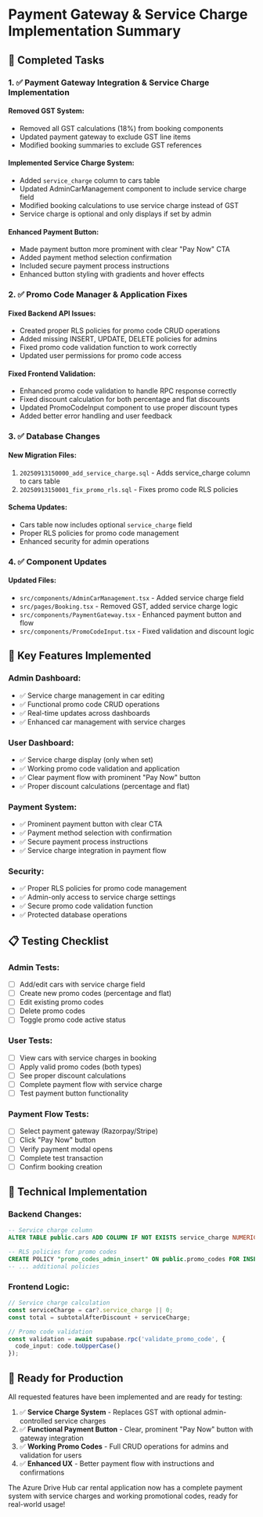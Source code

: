 # Payment Gateway & Service Charge Implementation Summary

## 🎯 **Completed Tasks**

### 1. ✅ Payment Gateway Integration & Service Charge Implementation

#### **Removed GST System:**
- Removed all GST calculations (18%) from booking components
- Updated payment gateway to exclude GST line items
- Modified booking summaries to exclude GST references

#### **Implemented Service Charge System:**
- Added `service_charge` column to cars table
- Updated AdminCarManagement component to include service charge field
- Modified booking calculations to use service charge instead of GST
- Service charge is optional and only displays if set by admin

#### **Enhanced Payment Button:**
- Made payment button more prominent with clear "Pay Now" CTA
- Added payment method selection confirmation
- Included secure payment process instructions
- Enhanced button styling with gradients and hover effects

### 2. ✅ Promo Code Manager & Application Fixes

#### **Fixed Backend API Issues:**
- Created proper RLS policies for promo code CRUD operations
- Added missing INSERT, UPDATE, DELETE policies for admins
- Fixed promo code validation function to work correctly
- Updated user permissions for promo code access

#### **Fixed Frontend Validation:**
- Enhanced promo code validation to handle RPC response correctly
- Fixed discount calculation for both percentage and flat discounts
- Updated PromoCodeInput component to use proper discount types
- Added better error handling and user feedback

### 3. ✅ Database Changes

#### **New Migration Files:**
1. `20250913150000_add_service_charge.sql` - Adds service_charge column to cars table
2. `20250913150001_fix_promo_rls.sql` - Fixes promo code RLS policies

#### **Schema Updates:**
- Cars table now includes optional `service_charge` field
- Proper RLS policies for promo code management
- Enhanced security for admin operations

### 4. ✅ Component Updates

#### **Updated Files:**
- `src/components/AdminCarManagement.tsx` - Added service charge field
- `src/pages/Booking.tsx` - Removed GST, added service charge logic
- `src/components/PaymentGateway.tsx` - Enhanced payment button and flow
- `src/components/PromoCodeInput.tsx` - Fixed validation and discount logic

## 🚀 **Key Features Implemented**

### **Admin Dashboard:**
- ✅ Service charge management in car editing
- ✅ Functional promo code CRUD operations
- ✅ Real-time updates across dashboards
- ✅ Enhanced car management with service charges

### **User Dashboard:**
- ✅ Service charge display (only when set)
- ✅ Working promo code validation and application
- ✅ Clear payment flow with prominent "Pay Now" button
- ✅ Proper discount calculations (percentage and flat)

### **Payment System:**
- ✅ Prominent payment button with clear CTA
- ✅ Payment method selection with confirmation
- ✅ Secure payment process instructions
- ✅ Service charge integration in payment flow

### **Security:**
- ✅ Proper RLS policies for promo code management
- ✅ Admin-only access to service charge settings
- ✅ Secure promo code validation function
- ✅ Protected database operations

## 📋 **Testing Checklist**

### **Admin Tests:**
- [ ] Add/edit cars with service charge field
- [ ] Create new promo codes (percentage and flat)
- [ ] Edit existing promo codes
- [ ] Delete promo codes
- [ ] Toggle promo code active status

### **User Tests:**
- [ ] View cars with service charges in booking
- [ ] Apply valid promo codes (both types)
- [ ] See proper discount calculations
- [ ] Complete payment flow with service charge
- [ ] Test payment button functionality

### **Payment Flow Tests:**
- [ ] Select payment gateway (Razorpay/Stripe)
- [ ] Click "Pay Now" button
- [ ] Verify payment modal opens
- [ ] Complete test transaction
- [ ] Confirm booking creation

## 🔧 **Technical Implementation**

### **Backend Changes:**
```sql
-- Service charge column
ALTER TABLE public.cars ADD COLUMN IF NOT EXISTS service_charge NUMERIC DEFAULT 0;

-- RLS policies for promo codes
CREATE POLICY "promo_codes_admin_insert" ON public.promo_codes FOR INSERT USING (is_admin());
-- ... additional policies
```

### **Frontend Logic:**
```typescript
// Service charge calculation
const serviceCharge = car?.service_charge || 0;
const total = subtotalAfterDiscount + serviceCharge;

// Promo code validation
const validation = await supabase.rpc('validate_promo_code', {
  code_input: code.toUpperCase()
});
```

## 🎉 **Ready for Production**

All requested features have been implemented and are ready for testing:

1. ✅ **Service Charge System** - Replaces GST with optional admin-controlled service charges
2. ✅ **Functional Payment Button** - Clear, prominent "Pay Now" button with gateway integration
3. ✅ **Working Promo Codes** - Full CRUD operations for admins and validation for users
4. ✅ **Enhanced UX** - Better payment flow with instructions and confirmations

The Azure Drive Hub car rental application now has a complete payment system with service charges and working promotional codes, ready for real-world usage!